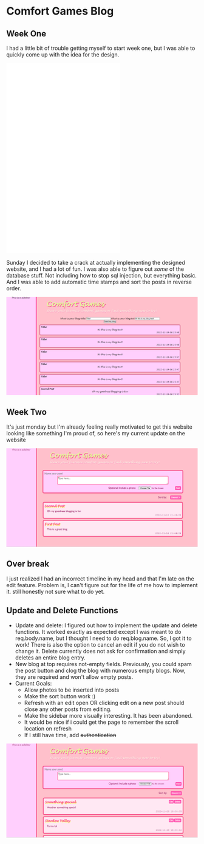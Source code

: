 # Comfort Games Blog

## Week One
I had a little bit of trouble getting myself to start week one, but I was able to quickly come up with the idea for the design.
<div>
<embed src="my-design.pdf" height=500 alt="Design Layout">
<div>

Sunday I decided to take a crack at actually implementing the designed website, and I had a lot of fun. I was also able to figure out <i>some</i> of the database stuff. Not including how to stop sql injection, but everything basic. And I was able to add automatic time stamps and sort the posts in reverse order.

<div>
<img src="progress.png" alt="Week One Current Design">
<div>

## Week Two
It's just monday but I'm already feeling really motivated to get this website looking like something I'm proud of, so here's my current update on the website

<div>
<img src="progress2.png" alt="Week Two Monday Current Design">
<div>

## Over break
I just realized I had an incorrect timeline in my head and that I'm late on the edit feature. Problem is, I can't figure out for the life of me how to implement it. still honestly not sure what to do yet.

## Update and Delete Functions

- Update and delete: 
I figured out how to implement the update and delete functions. It worked exactly as expected except I was meant to do req.body.name, but I thought I need to do req.blog.name. So, I got it to work! There is also the option to cancel an edit if you do not wish to change it. Delete currently does not ask for confirmation and simply deletes an entire blog entry.
- New blog at top requires not-empty fields. Previously, you could spam the post button and clog the blog with numerous empty blogs. Now, they are required and won't allow empty posts.
- Current Goals:
    - Allow photos to be inserted into posts
    - Make the sort button work :)
    - Refresh with an edit open OR clicking edit on a new post should close any other posts from editing.
    - Make the sidebar more visually interesting. It has been abandoned.
    - It would be nice if i could get the page to remember the scroll location on refresh
    - If I still have time, add ~~authentication~~

<div>
<img src="progress3.png" alt="Current Design with Up-date and Delete">
<div>